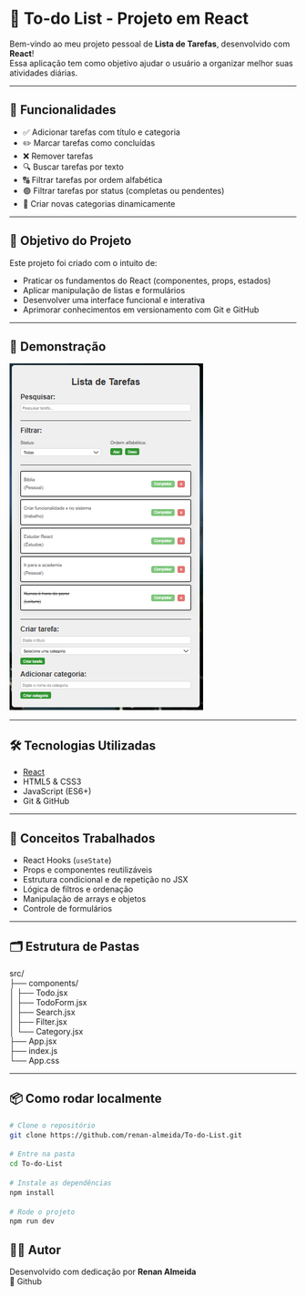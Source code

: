 # 📝 To-do List - Projeto em React

Bem-vindo ao meu projeto pessoal de **Lista de Tarefas**, desenvolvido com **React**!  
Essa aplicação tem como objetivo ajudar o usuário a organizar melhor suas atividades diárias.

---

## 🚀 Funcionalidades

- ✅ Adicionar tarefas com título e categoria
- ✏️ Marcar tarefas como concluídas
- ❌ Remover tarefas
- 🔍 Buscar tarefas por texto
- 🔠 Filtrar tarefas por ordem alfabética
- 🟢 Filtrar tarefas por status (completas ou pendentes)
- 📂 Criar novas categorias dinamicamente

---

## 🎯 Objetivo do Projeto

Este projeto foi criado com o intuito de:
- Praticar os fundamentos do React (componentes, props, estados)
- Aplicar manipulação de listas e formulários
- Desenvolver uma interface funcional e interativa
- Aprimorar conhecimentos em versionamento com Git e GitHub

---

## 📸 Demonstração

![todo-list-preview](./public/preview.PNG)

---

## 🛠️ Tecnologias Utilizadas

- [React](https://reactjs.org/)
- HTML5 & CSS3
- JavaScript (ES6+)
- Git & GitHub

---

## 🧠 Conceitos Trabalhados

- React Hooks (`useState`)
- Props e componentes reutilizáveis
- Estrutura condicional e de repetição no JSX
- Lógica de filtros e ordenação
- Manipulação de arrays e objetos
- Controle de formulários

---

## 🗂️ Estrutura de Pastas

src/ <br>
├── components/ <br>
│ ├── Todo.jsx <br>
│ ├── TodoForm.jsx <br>
│ ├── Search.jsx <br>
│ ├── Filter.jsx <br>
│ └── Category.jsx <br>
├── App.jsx <br>
├── index.js <br>
└── App.css <br>


---

## 📦 Como rodar localmente

```bash
# Clone o repositório
git clone https://github.com/renan-almeida/To-do-List.git

# Entre na pasta
cd To-do-List

# Instale as dependências
npm install

# Rode o projeto
npm run dev

```
## 🙋‍♂️ Autor
 Desenvolvido com dedicação por **Renan Almeida**
 <br>
🔗 Github
